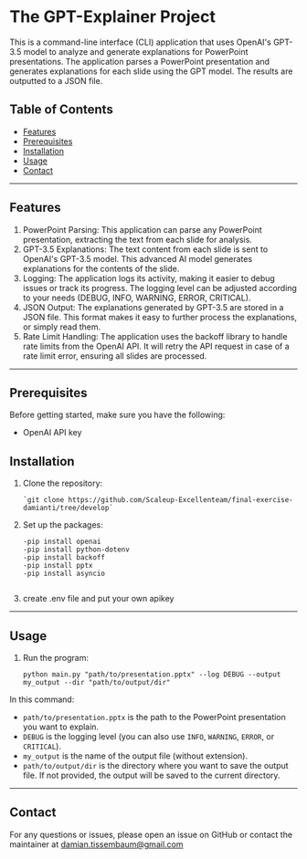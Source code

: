 # The GPT-Explainer Project

This is a command-line interface (CLI) application that uses OpenAI's GPT-3.5 model to analyze and generate explanations for PowerPoint presentations.
The application parses a PowerPoint presentation and generates explanations for each slide using the GPT model. The results are outputted to a JSON file.

## Table of Contents

- [Features](#features)
- [Prerequisites](#prerequisites)
- [Installation](#installation)
- [Usage](#usage)
- [Contact](#contact)


---------------------
## Features
1. PowerPoint Parsing: This application can parse any PowerPoint presentation, extracting the text from each slide for analysis.
2. GPT-3.5 Explanations: The text content from each slide is sent to OpenAI's GPT-3.5 model. This advanced AI model generates explanations for the contents of the slide.
3. Logging: The application logs its activity, making it easier to debug issues or track its progress. The logging level can be adjusted according to your needs (DEBUG, INFO, WARNING, ERROR, CRITICAL).
4. JSON Output: The explanations generated by GPT-3.5 are stored in a JSON file. This format makes it easy to further process the explanations, or simply read them.
5. Rate Limit Handling: The application uses the backoff library to handle rate limits from the OpenAI API. It will retry the API request in case of a rate limit error, ensuring all slides are processed.
---------------------
## Prerequisites

Before getting started, make sure you have the following:

- OpenAI API key


## Installation

1. Clone the repository: 
    ```shell
   `git clone https://github.com/Scaleup-Excellenteam/final-exercise-damianti/tree/develop`
   
2. Set up the packages:
    ```shell
    -pip install openai
    -pip install python-dotenv
    -pip install backoff
    -pip install pptx
    -pip install asyncio    


3. create .env file and put your own apikey

---------------------
## Usage

1. Run the program:
    ```shell
   python main.py "path/to/presentation.pptx" --log DEBUG --output my_output --dir "path/to/output/dir"

In this command:
- `path/to/presentation.pptx` is the path to the PowerPoint presentation you want to explain.
- `DEBUG` is the logging level (you can also use `INFO`, `WARNING`, `ERROR`, or `CRITICAL`).
- `my_output` is the name of the output file (without extension).
- `path/to/output/dir` is the directory where you want to save the output file. If not provided, the output will be saved to the current directory.

---------------------
## Contact

For any questions or issues, please open an issue on GitHub or contact the maintainer at damian.tissembaum@gmail.com